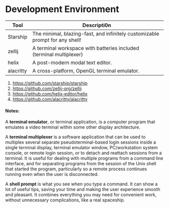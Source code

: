 # Development Environment

| Tool      | Descripti0n                                                                  |
| --------- | ---------------------------------------------------------------------------- |
| Starship  | The minimal, blazing-fast, and infinitely customizable prompt for any shell! |
| zellij    | A terminal workspace with batteries included (terminal multiplexer)                                |
| helix     | A post-modern modal text editor.                                             |
| alacritty | A cross-platform, OpenGL terminal emulator.                                  |


1. https://github.com/starship/starship
2. https://github.com/zellij-org/zellij
3. https://github.com/helix-editor/helix
4. https://github.com/alacritty/alacritty


#### Notes:

A **terminal emulator**, or terminal application, is a computer program that emulates a video terminal within some other display architecture.

A **terminal multiplexer** is a software application that can be used to multiplex several separate pseudoterminal-based login sessions inside a single terminal display, terminal emulator window, PC/workstation system console, or remote login session, or to detach and reattach sessions from a terminal. It is useful for dealing with multiple programs from a command line interface, and for separating programs from the session of the Unix shell that started the program, particularly so a remote process continues running even when the user is disconnected. 

A **shell prompt** is what you see when you type a command. It can show a lot of useful tips, saving your time and making the user experience smooth and pleasant. It combines everything you may need for convenient work, without unnecessary complications, like a real spaceship.

